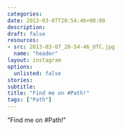 ```yaml
---
categories:
date: 2013-03-07T20:54:46+00:00
description:
draft: false
resources:
- src: 2013-03-07_20-54-46_UTC.jpg
  name: "header"
layout: instagram
options:
  unlisted: false
stories:
subtitle:
title: "Find me on #Path!"
tags: ["Path"]
---
```


"Find me on #Path!"
